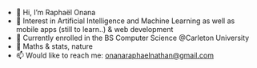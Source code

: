 - 👋 Hi, I’m Raphaël Onana
- 👀 Interest in Artificial Intelligence and Machine Learning as well as mobile apps (still to learn..) & web development
- 🌱 Currently enrolled in the BS Computer Science @Carleton University
- 💞️ Maths & stats, nature
- 📫 Would like to reach me: onanaraphaelnathan@gmail.com

<!---
rapha-pro/rapha-pro is a ✨ special ✨ repository because its `README.md` (this file) appears on your GitHub profile.
You can click the Preview link to take a look at your changes.
--->

